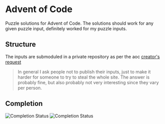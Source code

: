 # Advent of Code
Puzzle solutions for Advent of Code. The solutions should work for any given puzzle input, definitely worked for my puzzle inputs.

## Structure
The inputs are submoduled in a private repository as per the aoc [creator's request](https://twitter.com/ericwastl/status/1465805354214830081)
> In general I ask people not to publish their inputs, just to make it harder for someone to try to steal the whole site. The answer is probably fine, but also probably not very interesting since they vary per person.

## Completion
![Completion Status](https://img.shields.io/endpoint?url=https://raw.githubusercontent.com/neckless-was-taken/advent-of-code/main/year_2022/completion.json)
![Completion Status](https://img.shields.io/endpoint?url=https://raw.githubusercontent.com/neckless-was-taken/advent-of-code/main/year_2023/completion.json)
